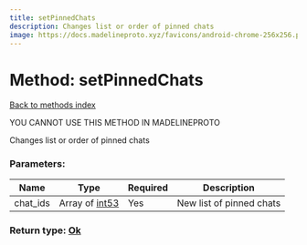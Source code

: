 ```yaml
---
title: setPinnedChats
description: Changes list or order of pinned chats
image: https://docs.madelineproto.xyz/favicons/android-chrome-256x256.png
---
```

# Method: setPinnedChats  
[Back to methods index](index.md)


YOU CANNOT USE THIS METHOD IN MADELINEPROTO


Changes list or order of pinned chats

### Parameters:

| Name     |    Type       | Required | Description |
|----------|---------------|----------|-------------|
|chat\_ids|Array of [int53](../types/int53.md) | Yes|New list of pinned chats|


### Return type: [Ok](../types/Ok.md)

